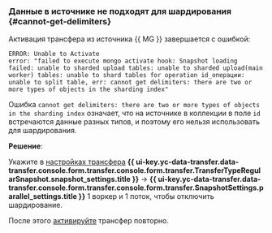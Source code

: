 ### Данные в источнике не подходят для шардирования {#cannot-get-delimiters}

Активация трансфера из источника {{ MG }} завершается с ошибкой:

```text
ERROR: Unable to Activate
error: "failed to execute mongo activate hook: Snapshot loading failed: unable to sharded upload tables: unable to sharded upload(main worker) tables: unable to shard tables for operation id_операции: unable to split table, err: cannot get delimiters: there are two or more types of objects in the sharding index"
```

Ошибка `cannot get delimiters: there are two or more types of objects in the sharding index` означает, что на источнике в коллекции в поле `id` встречаются данные разных типов, и поэтому его нельзя использовать для шардирования.

**Решение**:

Укажите в [настройках трансфера](../../../../data-transfer/operations/transfer.md#update-copy-repl) **{{ ui-key.yc-data-transfer.data-transfer.console.form.transfer.console.form.transfer.TransferTypeRegularSnapshot.snapshot_settings.title }}** → **{{ ui-key.yc-data-transfer.data-transfer.console.form.transfer.console.form.transfer.SnapshotSettings.parallel_settings.title }}** 1 воркер и 1 поток, чтобы отключить шардирование.

После этого [активируйте](../../../../data-transfer/operations/transfer.md#activate) трансфер повторно.
